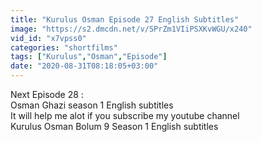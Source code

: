 ```yaml
---
title: "Kurulus Osman Episode 27 English Subtitles"
image: "https://s2.dmcdn.net/v/SPrZm1VIiPSXKvWGU/x240"
vid_id: "x7vpss0"
categories: "shortfilms"
tags: ["Kurulus","Osman","Episode"]
date: "2020-08-31T08:18:05+03:00"
---
```

Next Episode 28 :      <br>Osman Ghazi season 1  English subtitles  <br>It will help me alot if you subscribe my youtube channel   <br>Kurulus Osman Bolum 9 Season 1 English subtitles
